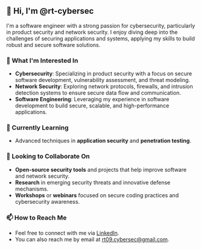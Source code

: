 ## 👋 Hi, I'm @rt-cybersec

I'm a software engineer with a strong passion for cybersecurity, particularly in product security and network security. I enjoy diving deep into the challenges of securing applications and systems, applying my skills to build robust and secure software solutions.

### 👀 What I'm Interested In

- **Cybersecurity**: Specializing in product security with a focus on secure software development, vulnerability assessment, and threat modeling.
- **Network Security**: Exploring network protocols, firewalls, and intrusion detection systems to ensure secure data flow and communication.
- **Software Engineering**: Leveraging my experience in software development to build secure, scalable, and high-performance applications.

### 🌱 Currently Learning

- Advanced techniques in **application security** and **penetration testing**.

### 💞️ Looking to Collaborate On

- **Open-source security tools** and projects that help improve software and network security.
- **Research** in emerging security threats and innovative defense mechanisms.
- **Workshops** or **webinars** focused on secure coding practices and cybersecurity awareness.

### 📫 How to Reach Me

- Feel free to connect with me via [LinkedIn](https://www.linkedin.com/in/rishabh-trivedi98/).
- You can also reach me by email at [rt09.cybersec@gmail.com](mailto:rt09.cybersec@gmail.com).

